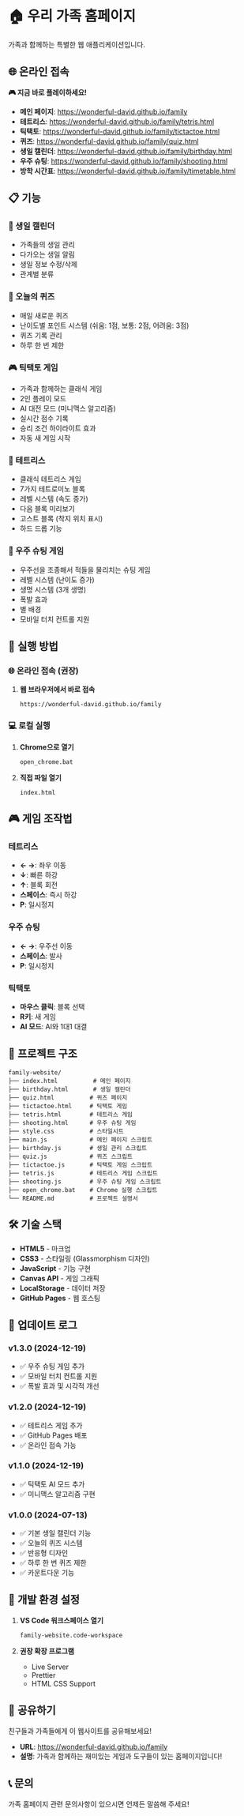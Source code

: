 # 🏠 우리 가족 홈페이지

가족과 함께하는 특별한 웹 애플리케이션입니다.

## 🌐 온라인 접속

**🎮 지금 바로 플레이하세요!**

- **메인 페이지**: https://wonderful-david.github.io/family
- **테트리스**: https://wonderful-david.github.io/family/tetris.html
- **틱택토**: https://wonderful-david.github.io/family/tictactoe.html
- **퀴즈**: https://wonderful-david.github.io/family/quiz.html
- **생일 캘린더**: https://wonderful-david.github.io/family/birthday.html
- **우주 슈팅**: https://wonderful-david.github.io/family/shooting.html
- **방학 시간표**: https://wonderful-david.github.io/family/timetable.html

## 📋 기능

### 🎂 생일 캘린더

- 가족들의 생일 관리
- 다가오는 생일 알림
- 생일 정보 수정/삭제
- 관계별 분류

### 🧠 오늘의 퀴즈

- 매일 새로운 퀴즈
- 난이도별 포인트 시스템 (쉬움: 1점, 보통: 2점, 어려움: 3점)
- 퀴즈 기록 관리
- 하루 한 번 제한

### 🎮 틱택토 게임

- 가족과 함께하는 클래식 게임
- 2인 플레이 모드
- AI 대전 모드 (미니맥스 알고리즘)
- 실시간 점수 기록
- 승리 조건 하이라이트 효과
- 자동 새 게임 시작

### 🧩 테트리스

- 클래식 테트리스 게임
- 7가지 테트로미노 블록
- 레벨 시스템 (속도 증가)
- 다음 블록 미리보기
- 고스트 블록 (착지 위치 표시)
- 하드 드롭 기능

### 🚀 우주 슈팅 게임

- 우주선을 조종해서 적들을 물리치는 슈팅 게임
- 레벨 시스템 (난이도 증가)
- 생명 시스템 (3개 생명)
- 폭발 효과
- 별 배경
- 모바일 터치 컨트롤 지원

## 🚀 실행 방법

### 🌐 온라인 접속 (권장)

1. **웹 브라우저에서 바로 접속**
   ```
   https://wonderful-david.github.io/family
   ```

### 💻 로컬 실행

1. **Chrome으로 열기**

   ```
   open_chrome.bat
   ```

2. **직접 파일 열기**
   ```
   index.html
   ```

## 🎮 게임 조작법

### 테트리스

- **← →**: 좌우 이동
- **↓**: 빠른 하강
- **↑**: 블록 회전
- **스페이스**: 즉시 하강
- **P**: 일시정지

### 우주 슈팅

- **← →**: 우주선 이동
- **스페이스**: 발사
- **P**: 일시정지

### 틱택토

- **마우스 클릭**: 블록 선택
- **R키**: 새 게임
- **AI 모드**: AI와 1대1 대결

## 📁 프로젝트 구조

```
family-website/
├── index.html          # 메인 페이지
├── birthday.html       # 생일 캘린더
├── quiz.html          # 퀴즈 페이지
├── tictactoe.html     # 틱택토 게임
├── tetris.html        # 테트리스 게임
├── shooting.html      # 우주 슈팅 게임
├── style.css          # 스타일시트
├── main.js            # 메인 페이지 스크립트
├── birthday.js        # 생일 관리 스크립트
├── quiz.js            # 퀴즈 스크립트
├── tictactoe.js       # 틱택토 게임 스크립트
├── tetris.js          # 테트리스 게임 스크립트
├── shooting.js        # 우주 슈팅 게임 스크립트
├── open_chrome.bat    # Chrome 실행 스크립트
└── README.md          # 프로젝트 설명서
```

## 🛠️ 기술 스택

- **HTML5** - 마크업
- **CSS3** - 스타일링 (Glassmorphism 디자인)
- **JavaScript** - 기능 구현
- **Canvas API** - 게임 그래픽
- **LocalStorage** - 데이터 저장
- **GitHub Pages** - 웹 호스팅

## 📝 업데이트 로그

### v1.3.0 (2024-12-19)

- ✅ 우주 슈팅 게임 추가
- ✅ 모바일 터치 컨트롤 지원
- ✅ 폭발 효과 및 시각적 개선

### v1.2.0 (2024-12-19)

- ✅ 테트리스 게임 추가
- ✅ GitHub Pages 배포
- ✅ 온라인 접속 가능

### v1.1.0 (2024-12-19)

- ✅ 틱택토 AI 모드 추가
- ✅ 미니맥스 알고리즘 구현

### v1.0.0 (2024-07-13)

- ✅ 기본 생일 캘린더 기능
- ✅ 오늘의 퀴즈 시스템
- ✅ 반응형 디자인
- ✅ 하루 한 번 퀴즈 제한
- ✅ 카운트다운 기능

## 🔧 개발 환경 설정

1. **VS Code 워크스페이스 열기**

   ```
   family-website.code-workspace
   ```

2. **권장 확장 프로그램**
   - Live Server
   - Prettier
   - HTML CSS Support

## 🌟 공유하기

친구들과 가족들에게 이 웹사이트를 공유해보세요!

- **URL**: https://wonderful-david.github.io/family
- **설명**: 가족과 함께하는 재미있는 게임과 도구들이 있는 홈페이지입니다!

## 📞 문의

가족 홈페이지 관련 문의사항이 있으시면 언제든 말씀해 주세요!
